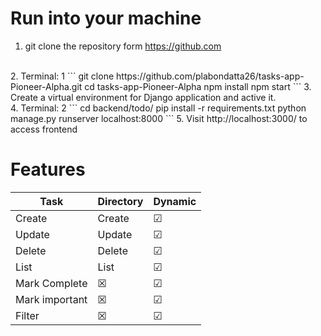 # Run into your machine
1. git clone the repository form https://github.com
<br>
2. Terminal: 1
    ```
    git clone https://github.com/plabondatta26/tasks-app-Pioneer-Alpha.git
    cd tasks-app-Pioneer-Alpha
    npm install
    npm start
    ```
3. Create a virtual environment for Django application and active it.
<br>
4. Terminal: 2
    ```
    cd backend/todo/
    pip install -r requirements.txt
    python manage.py runserver localhost:8000 
    ```
5. Visit http://localhost:3000/ to access frontend

# Features
Task  | Directory | Dynamic
------------- |-----|-------
Create  | Create | &#9745;
Update | Update | &#9745; 
Delete | Delete | &#9745;
List | List | &#9745;
Mark Complete |   &#9746;  | &#9745;
Mark important |   &#9746;  | &#9745; 
Filter |  &#9746;   | &#9745; 
